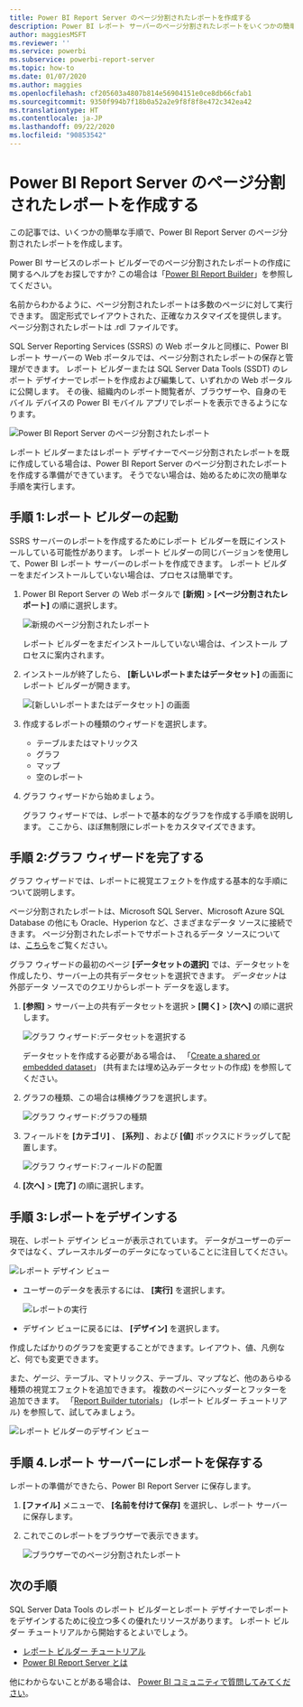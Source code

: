 ```yaml
---
title: Power BI Report Server のページ分割されたレポートを作成する
description: Power BI レポート サーバーのページ分割されたレポートをいくつかの簡単な手順で作成する方法について説明します。
author: maggiesMSFT
ms.reviewer: ''
ms.service: powerbi
ms.subservice: powerbi-report-server
ms.topic: how-to
ms.date: 01/07/2020
ms.author: maggies
ms.openlocfilehash: cf205603a4807b814e56904151e0ce8db66cfab1
ms.sourcegitcommit: 9350f994b7f18b0a52a2e9f8f8f8e472c342ea42
ms.translationtype: HT
ms.contentlocale: ja-JP
ms.lasthandoff: 09/22/2020
ms.locfileid: "90853542"
---
```

# <a name="create-a-paginated-report-for-power-bi-report-server"></a>Power BI Report Server のページ分割されたレポートを作成する
この記事では、いくつかの簡単な手順で、Power BI Report Server のページ分割されたレポートを作成します。

Power BI サービスのレポート ビルダーでのページ分割されたレポートの作成に関するヘルプをお探しですか?  この場合は「[Power BI Report Builder](../paginated-reports/report-builder-power-bi.md)」を参照してください。

名前からわかるように、ページ分割されたレポートは多数のページに対して実行できます。 固定形式でレイアウトされた、正確なカスタマイズを提供します。 ページ分割されたレポートは .rdl ファイルです。

SQL Server Reporting Services (SSRS) の Web ポータルと同様に、Power BI レポート サーバーの Web ポータルでは、ページ分割されたレポートの保存と管理ができます。 レポート ビルダーまたは SQL Server Data Tools (SSDT) のレポート デザイナーでレポートを作成および編集して、いずれかの Web ポータルに公開します。 その後、組織内のレポート閲覧者が、ブラウザーや、自身のモバイル デバイスの Power BI モバイル アプリでレポートを表示できるようになります。

![Power BI Report Server のページ分割されたレポート](media/quickstart-create-paginated-report/reportserver-paginated-report.png)

レポート ビルダーまたはレポート デザイナーでページ分割されたレポートを既に作成している場合は、Power BI Report Server のページ分割されたレポートを作成する準備ができています。 そうでない場合は、始めるために次の簡単な手順を実行します。

## <a name="step-1-start-report-builder"></a>手順 1:レポート ビルダーの起動
SSRS サーバーのレポートを作成するためにレポート ビルダーを既にインストールしている可能性があります。 レポート ビルダーの同じバージョンを使用して、Power BI レポート サーバーのレポートを作成できます。 レポート ビルダーをまだインストールしていない場合は、プロセスは簡単です。

1. Power BI Report Server の Web ポータルで **[新規]**  >  **[ページ分割されたレポート]** の順に選択します。
   
    ![新規のページ分割されたレポート](media/quickstart-create-paginated-report/reportserver-new-paginated-report-menu.png)
   
    レポート ビルダーをまだインストールしていない場合は、インストール プロセスに案内されます。
2. インストールが終了したら、 **[新しいレポートまたはデータセット]** の画面にレポート ビルダーが開きます。
   
    ![[新しいレポートまたはデータセット] の画面](media/quickstart-create-paginated-report/reportserver-paginated-new-report-screen.png)
3. 作成するレポートの種類のウィザードを選択します。
   
   * テーブルまたはマトリックス
   * グラフ
   * マップ
   * 空のレポート
4. グラフ ウィザードから始めましょう。
   
    グラフ ウィザードでは、レポートで基本的なグラフを作成する手順を説明します。 ここから、ほぼ無制限にレポートをカスタマイズできます。

## <a name="step-2-go-through-the-chart-wizard"></a>手順 2:グラフ ウィザードを完了する
グラフ ウィザードでは、レポートに視覚エフェクトを作成する基本的な手順について説明します。

ページ分割されたレポートは、Microsoft SQL Server、Microsoft Azure SQL Database の他にも Oracle、Hyperion など、さまざまなデータ ソースに接続できます。 ページ分割されたレポートでサポートされるデータ ソースについては、[こちら](connect-data-sources.md)をご覧ください。

グラフ ウィザードの最初のページ **[データセットの選択]** では、データセットを作成したり、サーバー上の共有データセットを選択できます。 *データセット*は外部データ ソースでのクエリからレポート データを返します。

1. **[参照]** > サーバー上の共有データセットを選択 > **[開く]**  >  **[次へ]** の順に選択します。
   
    ![グラフ ウィザード:データセットを選択する](media/quickstart-create-paginated-report/reportserver-paginated-choose-dataset.png)
   
     データセットを作成する必要がある場合は、 「[Create a shared or embedded dataset](/sql/reporting-services/report-data/create-a-shared-dataset-or-embedded-dataset-report-builder-and-ssrs)」 (共有または埋め込みデータセットの作成) を参照してください。
2. グラフの種類、この場合は横棒グラフを選択します。
   
    ![グラフ ウィザード:グラフの種類](media/quickstart-create-paginated-report/reportserver-paginated-choose-chart-type.png)
3. フィールドを **[カテゴリ]** 、 **[系列]** 、および **[値]** ボックスにドラッグして配置します。
   
    ![グラフ ウィザード:フィールドの配置](media/quickstart-create-paginated-report/reportserver-paginated-arrange-fields.png)
4. **[次へ]**  >  **[完了]** の順に選択します。

## <a name="step-3-design-your-report"></a>手順 3:レポートをデザインする
現在、レポート デザイン ビューが表示されています。 データがユーザーのデータではなく、プレースホルダーのデータになっていることに注目してください。

![レポート デザイン ビュー](media/quickstart-create-paginated-report/reportserver-paginated-preview-report.png)

* ユーザーのデータを表示するには、 **[実行]** を選択します。
  
     ![レポートの実行](media/quickstart-create-paginated-report/reportserver-paginated-run-report.png)
* デザイン ビューに戻るには、 **[デザイン]** を選択します。

作成したばかりのグラフを変更することができます。レイアウト、値、凡例など、何でも変更できます。

また、ゲージ、テーブル、マトリックス、テーブル、マップなど、他のあらゆる種類の視覚エフェクトを追加できます。 複数のページにヘッダーとフッターを追加できます。 「[Report Builder tutorials](/sql/reporting-services/report-builder-tutorials)」 (レポート ビルダー チュートリアル) を参照して、試してみましょう。

![レポート ビルダーのデザイン ビュー](media/quickstart-create-paginated-report/reportserver-paginated-finished-design-report.png)

## <a name="step-4-save-your-report-to-the-report-server"></a>手順 4.レポート サーバーにレポートを保存する
レポートの準備ができたら、Power BI Report Server に保存します。

1. **[ファイル]** メニューで、 **[名前を付けて保存]** を選択し、レポート サーバーに保存します。 
2. これでこのレポートをブラウザーで表示できます。
   
    ![ブラウザーでのページ分割されたレポート](media/quickstart-create-paginated-report/reportserver-paginated-report.png)

## <a name="next-steps"></a>次の手順
SQL Server Data Tools のレポート ビルダーとレポート デザイナーでレポートをデザインするために役立つ多くの優れたリソースがあります。 レポート ビルダー チュートリアルから開始するとよいでしょう。

* [レポート ビルダー チュートリアル](/sql/reporting-services/report-builder-tutorials)
* [Power BI Report Server とは](get-started.md)  

他にわからないことがある場合は、 [Power BI コミュニティで質問してみてください](https://community.powerbi.com/)。